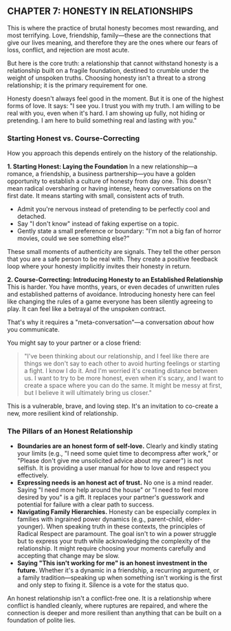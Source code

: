 ## CHAPTER 7: HONESTY IN RELATIONSHIPS

This is where the practice of brutal honesty becomes most rewarding, and most terrifying. Love, friendship, family—these are the connections that give our lives meaning, and therefore they are the ones where our fears of loss, conflict, and rejection are most acute.

But here is the core truth: a relationship that cannot withstand honesty is a relationship built on a fragile foundation, destined to crumble under the weight of unspoken truths. Choosing honesty isn't a threat to a strong relationship; it is the primary requirement for one.

Honesty doesn't always feel good in the moment. But it is one of the highest forms of love. It says: "I see you. I trust you with my truth. I am willing to be real with you, even when it's hard. I am showing up fully, not hiding or pretending. I am here to build something real and lasting with you."

### Starting Honest vs. Course-Correcting

How you approach this depends entirely on the history of the relationship.

**1. Starting Honest: Laying the Foundation**
In a new relationship—a romance, a friendship, a business partnership—you have a golden opportunity to establish a culture of honesty from day one. This doesn't mean radical oversharing or having intense, heavy conversations on the first date. It means starting with small, consistent acts of truth.

*   Admit you're nervous instead of pretending to be perfectly cool and detached.
*   Say "I don't know" instead of faking expertise on a topic.
*   Gently state a small preference or boundary: "I'm not a big fan of horror movies, could we see something else?"

These small moments of authenticity are signals. They tell the other person that you are a safe person to be real with. They create a positive feedback loop where your honesty implicitly invites their honesty in return.

**2. Course-Correcting: Introducing Honesty to an Established Relationship**
This is harder. You have months, years, or even decades of unwritten rules and established patterns of avoidance. Introducing honesty here can feel like changing the rules of a game everyone has been silently agreeing to play. It can feel like a betrayal of the unspoken contract.

That's why it requires a "meta-conversation"—a conversation *about* how you communicate.

You might say to your partner or a close friend:
> "I've been thinking about our relationship, and I feel like there are things we don't say to each other to avoid hurting feelings or starting a fight. I know I do it. And I'm worried it's creating distance between us. I want to try to be more honest, even when it's scary, and I want to create a space where you can do the same. It might be messy at first, but I believe it will ultimately bring us closer."

This is a vulnerable, brave, and loving step. It's an invitation to co-create a new, more resilient kind of relationship.

### The Pillars of an Honest Relationship

*   **Boundaries are an honest form of self-love.** Clearly and kindly stating your limits (e.g., "I need some quiet time to decompress after work," or "Please don't give me unsolicited advice about my career") is not selfish. It is providing a user manual for how to love and respect you effectively.
*   **Expressing needs is an honest act of trust.** No one is a mind reader. Saying "I need more help around the house" or "I need to feel more desired by you" is a gift. It replaces your partner's guesswork and potential for failure with a clear path to success.
*   **Navigating Family Hierarchies.** Honesty can be especially complex in families with ingrained power dynamics (e.g., parent-child, elder-younger). When speaking truth in these contexts, the principles of Radical Respect are paramount. The goal isn't to win a power struggle but to express your truth while acknowledging the complexity of the relationship. It might require choosing your moments carefully and accepting that change may be slow.
*   **Saying "This isn't working for me" is an honest investment in the future.** Whether it's a dynamic in a friendship, a recurring argument, or a family tradition—speaking up when something isn't working is the first and only step to fixing it. Silence is a vote for the status quo.

An honest relationship isn't a conflict-free one. It is a relationship where conflict is handled cleanly, where ruptures are repaired, and where the connection is deeper and more resilient than anything that can be built on a foundation of polite lies. 